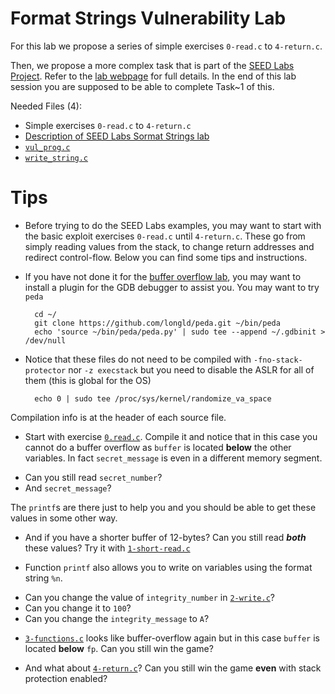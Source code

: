 # Format Strings Vulnerability Lab

For this lab we propose a series of simple exercises `0-read.c` to `4-return.c`.

Then, we propose a more complex task that is part of the [SEED Labs Project](http://www.cis.syr.edu/~wedu/seed/). 
Refer to the [lab webpage](http://www.cis.syr.edu/~wedu/seed/Labs_12.04/Software/Format_String/) for full details. In the end of this lab session you are supposed to be able to complete Task~1 of this.

Needed Files (4): 

- Simple exercises `0-read.c` to `4-return.c`
- [Description of SEED Labs Sormat Strings lab](http://www.cis.syr.edu/~wedu/seed/Labs_12.04/Software/Format_String/Format_String.pdf)
- [`vul_prog.c`](http://www.cis.syr.edu/~wedu/seed/Labs_12.04/Software/Format_String/files/vul_prog.c)
- [`write_string.c`](http://www.cis.syr.edu/~wedu/seed/Labs_12.04/Software/Format_String/files/write_string.c)


# Tips

- Before trying to do the SEED Labs examples, you may want to start with the basic exploit exercises `0-read.c` until `4-return.c`. These go from simply reading values from the stack, to change return addresses and redirect control-flow. Below you can find some tips and instructions.

- If you have not done it for the [buffer overflow lab](../buffer_overflow_lab), you may want to install a plugin for the GDB debugger to assist you. You may want to try `peda`

		cd ~/
		git clone https://github.com/longld/peda.git ~/bin/peda
		echo 'source ~/bin/peda/peda.py' | sudo tee --append ~/.gdbinit > /dev/null

- Notice that these files do not need to be compiled with `-fno-stack-protector` nor `-z execstack` but you need to disable the ASLR for all of them (this is global for the OS)

		echo 0 | sudo tee /proc/sys/kernel/randomize_va_space

Compilation info is at the header of each source file.

- Start with exercise [`0.read.c`](0-read.c). Compile it and notice that in this case you cannot do a buffer overflow as `buffer` is located __below__ the other variables. In fact `secret_message` is even in a different memory segment. 

* Can you still read `secret_number`? 
* And `secret_message`? 

The `printf`s are there just to help you and you should be able to get these values in some other way.

- And if you have a shorter buffer of 12-bytes? Can you still read ___both___ these values? Try it with [`1-short-read.c`](1-short-read.c)

- Function `printf` also allows you to write on variables using the format string `%n`.

* Can you change the value of `integrity_number` in [`2-write.c`](2-write.c)?
* Can you change it to `100`?
* Can you change the `integrity_message` to `A`?

- [`3-functions.c`](3-functions.c) looks like buffer-overflow again but in this case `buffer` is located __below__ `fp`. Can you still win the game?

- And what about [`4-return.c`](4-return.c)? Can you still win the game **even** with stack protection enabled?